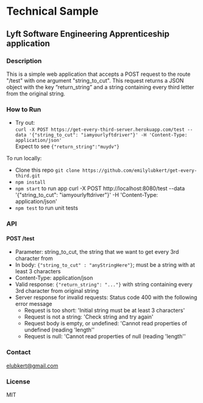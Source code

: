 # Technical Sample
## Lyft Software Engineering Apprenticeship application

### Description
This is a simple web application that accepts a POST request to the route "/test" with one argument "string_to_cut". This request returns a JSON object with the key “return_string” and a string containing every third letter from the original string.

### How to Run
- Try out:    
    `curl -X POST https://get-every-third-server.herokuapp.com/test --data '{"string_to_cut": "iamyourlyftdriver"}' -H 'Content-Type: application/json' ` <br/>
    Expect to see `{"return_string":"muydv"}` <br/>

To run locally:
- Clone this repo `git clone https://github.com/emilylubkert/get-every-third.git`
- `npm install`
- `npm start` to run app
curl -X POST http://localhost:8080/test --data '{"string_to_cut": "iamyourlyftdriver"}' -H 'Content-Type: application/json'
- `npm test` to run unit tests

### API
#### POST /test  
- Parameter: string_to_cut, the string that we want to get every 3rd character from  
- In body: `{"string_to_cut" : "anyStringHere"}`; must be a string with at least 3 characters
- Content-Type: application/json <br/>
- Valid response: `{"return_string": "..."}` with string containing every 3rd character from original string
- Server response for invalid requests: Status code 400 with the following error message
  - Request is too short: 'Initial string must be at least 3 characters'
  - Request is not a string: 'Check string and try again'
  - Request body is empty, or undefined: 'Cannot read properties of undefined (reading 'length\''
  - Request is null: 'Cannot read properties of null (reading 'length\''
  

### Contact
elubkert@gmail.com

### License
MIT
